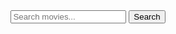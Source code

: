 <!DOCTYPE html>
<html>
<head>
 
  <title>fancymovies</title>
  <link rel="stylesheet" type="text/css" href="movie1,.css">
</head>

<body>
  <header>
    <head>
      <meta charset="UTF-8">
      <title>Movie Search</title>
    </head>
    <body>
      <input type="text" id="searchBox" placeholder="Search movies...">
      <button id="searchButton">Search</button>
      <ul id="movieList"></ul>
      <script>
        const searchBox = document.getElementById('searchBox');
        const searchButton = document.getElementById('searchButton');
        const movieList = document.getElementById('movieList');
  
        searchButton.addEventListener('click', () => {
          const searchTerm = searchBox.value;
          searchMovies(searchTerm);
        });
  
        function searchMovies(searchTerm) {
          // Use an API or database to search for movies matching the search term
          // and add them to the movieList element as list items.
          // Here's an example using the Open Movie Database (OMDb) API:
  
          const apiKey = 'your-api-key-here';
          const url = `https://www.omdbapi.com/?apikey=${apiKey}&s=${searchTerm}`;
  
          fetch(url)
            .then(response => response.json())
            .then(data => {
              movieList.innerHTML = ''; // clear the list before adding new results
              if (data.Search) {
                data.Search.forEach(movie => {
                  const li = document.createElement('li');
                  li.textContent = movie.Title;
                  movieList.appendChild(li);
                });
              } else {
                const li = document.createElement('li');
                li.textContent = 'No results found.';
                movieList.appendChild(li);
              }
            })
            .catch(error => {
              console.error('Error searching for movies:', error);
            });
        }
      </script>
    
    </body>
    
    <h1>fancymovies</h1>
    <nav>
      <ul>
        <li><a href="#">Trending</a></li>
        <li><a href="#">Browser</a></li>
        <li><a href="#">leatest</a></li>
        <li><a href="#">older</a></li>
      </ul>
    </nav>
  </header>
 

  <main>
    <section class="hero-image">
      <h2>choose your favorite movies to download</h2>
      <p>click the down button to see latest movies</p>
      <button>movie-list</button>
    </section>

    <section class="movie-list">
      <h2>New Movies</h2>
      <ul>
        <li>
          <img src="mm1.jpg">
          <h3>race 3 dual audio in 4k
            720p,1080p
          </h3>
          <p>Release Date: <span>2022</span></p>
          <p>Rating: <span>8.0</span></p>
          <button>download</button>
        </li>
        <li>
          <img src="mm2.jpg">
          <h3>Movie Title 2</h3>
          <p>Release Date: <span>2021</span></p>
          <p>Rating: <span>7.5</span></p>
          <button>download</button>
        </li>
        <li>
          <img src="mm3.jpg">
          <h3>Movie Title 3</h3>
          <p>Release Date: <span>2023</span></p>
          <p>Rating: <span>9.2</span></p>
          <button>download</button>
          <button id="download-btn">Download</button>
<div id="timer">11</div>

        </li>
      </ul>
    </section>
  </main>
  <style>
    /* Footer styling */
    footer {
      background-color: #504d4d;
      color: #fff;
      padding: 20px;
      text-align: center;
    }

    /* Link styling */
    footer a {
      color: #fff;
      text-decoration: none;
      padding: 0 10px;
    }

    footer a:hover {
      text-decoration: underline;
    }
  </style>
</head>
<body>
  <!-- Main content here -->
  <h1>Welcome to Movie Website</h1>
  <p>Check out our latest movie releases!</p>

  <footer>
    <!-- Footer content here -->
    <p>&copy; 2023 Movie Website</p>
    <nav>
      <a href="#">Home</a>
      <a href="#">Movies</a>
      <a href="#">About Us</a>
      <a href="#">Contact Us</a>
    </nav>
  </footer>

  <footer>
    <p>&copy; 2023 fancymovies</p>
  </footer>
</body>
</html>
